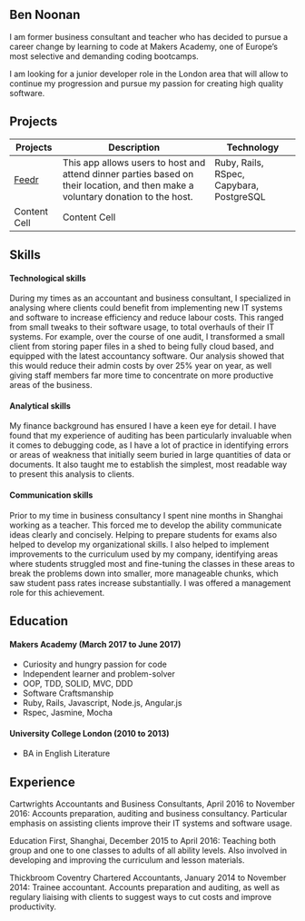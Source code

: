 ## Ben Noonan

I am former business consultant and teacher who has decided to pursue a career change by learning to code at Makers Academy, one of Europe’s most selective and demanding coding bootcamps.

I am looking for a junior developer role in the London area that will allow to continue my progression and pursue my passion for creating high quality software.

## Projects

| Projects  | Description | Technology |
| ------------- | ------------- | ------------- |
| [Feedr](https://github.com/BenNoonan1991/feedr)  | This app allows users to host and attend dinner parties based on their location, and then make a voluntary donation to the host. | Ruby, Rails, RSpec, Capybara, PostgreSQL | 
| Content Cell  | Content Cell  |               |


## Skills

#### Technological skills

During my times as an accountant and business consultant, I specialized in analysing where clients could benefit from implementing new IT systems and software to increase efficiency and reduce labour costs.  This ranged from small tweaks to their software usage,  to total overhauls of their IT systems.  For example, over the course of one audit, I transformed a small client from storing paper files in a shed to being fully cloud based, and equipped with the latest accountancy software.  Our analysis showed that this would reduce their admin costs by over 25% year on year, as well giving staff members far more time to concentrate on more productive areas of the business.

#### Analytical skills

My finance background has ensured I have a keen eye for detail.  I have found that my experience of auditing has been particularly invaluable when it comes to debugging code, as I have a lot of practice in identifying errors or areas of weakness that initially seem buried in large quantities of data or documents.  It also taught me to establish the simplest, most readable way to present this analysis to clients.

#### Communication skills

Prior to my time in business consultancy I spent nine months in Shanghai working as a teacher.  This forced me to develop the ability communicate ideas clearly and concisely.  Helping to prepare students for exams also helped to develop my organizational skills.  I also helped to implement improvements to the curriculum used by my company, identifying areas where students struggled most and fine-tuning the classes in these areas to break the problems down into smaller, more manageable chunks, which saw student pass rates increase substantially.  I was offered a management role for this achievement.


## Education

#### Makers Academy (March 2017 to June 2017)

- Curiosity and hungry passion for code
- Independent learner and problem-solver
- OOP, TDD, SOLID, MVC, DDD
- Software Craftsmanship
- Ruby, Rails, Javascript, Node.js, Angular.js
- Rspec, Jasmine, Mocha

#### University College London (2010 to 2013)

- BA in English Literature

## Experience

Cartwrights Accountants and Business Consultants, April 2016 to November 2016:
Accounts preparation, auditing and business consultancy.  Particular emphasis on assisting clients improve their IT systems and software usage.

Education First, Shanghai, December 2015 to April 2016:
Teaching both group and one to one classes to adults of all ability levels.  Also involved in developing and improving the curriculum and lesson materials.

Thickbroom Coventry Chartered Accountants, January 2014 to November 2014:
Trainee accountant.  Accounts preparation and auditing, as well as regulary liaising with clients to suggest ways to cut costs and improve productivity.
